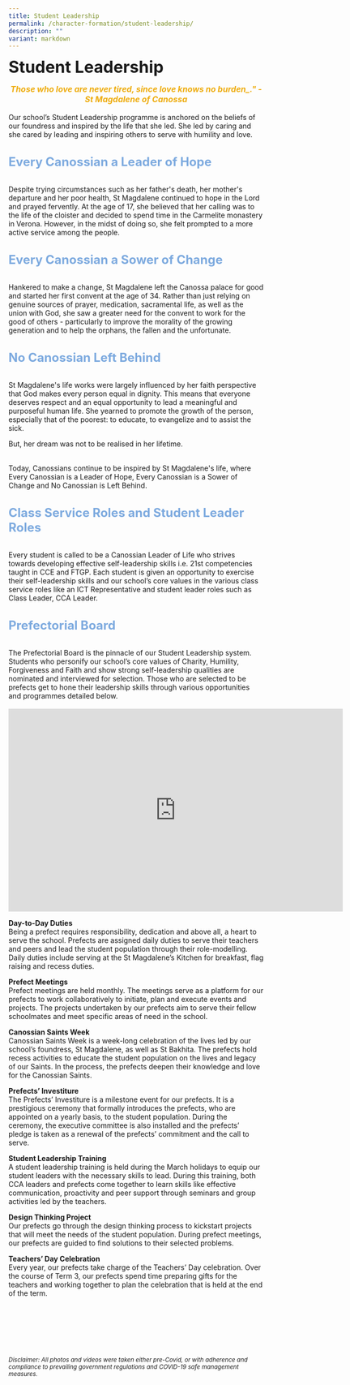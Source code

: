 ```yaml
---
title: Student Leadership
permalink: /character-formation/student-leadership/
description: ""
variant: markdown
---
```

<b><font size="6">Student Leadership</font></b>

<center>
<b><font size="3" color="#eeac0d"><em>Those who love are never tired, since love knows no burden_." - St Magdalene of Canossa</em></font></b>
</center>

<br>
Our school’s Student Leadership programme is anchored on the beliefs of our foundress and inspired by the life that she led. She led by caring and she cared by leading and inspiring others to serve with humility and love.  
<br>
<br>  

<b><font size="5" color="#7daadf">Every Canossian a Leader of Hope</font></b>

<br>  
Despite trying circumstances such as her father's death, her mother's departure and her poor health, St Magdalene continued to hope in the Lord and prayed fervently. At the age of 17, she believed that her calling was to the life of the cloister and decided to spend time in the Carmelite monastery in Verona. However, in the midst of doing so, she felt prompted to a more active service among the people.  
<br>
<br>  

<b><font size="5" color="#7daadf">Every Canossian a Sower of Change</font></b>

<br>
Hankered to make a change, St Magdalene left the Canossa palace for good and started her first convent at the age of 34. Rather than just relying on genuine sources of prayer, medication, sacramental life, as well as the union with God, she saw a greater need for the convent to work for the good of others - particularly to improve the morality of the growing generation and to help the orphans, the fallen and the unfortunate.  
<br>
<br>  

<b><font size="5" color="#7daadf">No Canossian Left Behind</font></b>

<br>  
St Magdalene's life works were largely influenced by her faith perspective that God makes every person equal in dignity. This means that everyone deserves respect and an equal opportunity to lead a meaningful and purposeful human life. She yearned to promote the growth of the person, especially that of the poorest: to educate, to evangelize and to assist the sick.  
<br>

But, her dream was not to be realised in her lifetime.  

<br>
Today, Canossians continue to be inspired by St Magdalene's life, where  
Every Canossian is a Leader of Hope,  
Every Canossian is a Sower of Change and  
No Canossian is Left Behind.  
<br>
<br>  

<b><font size="5" color="#7daadf">Class Service Roles and Student Leader Roles</font></b>

<br>
Every student is called to be a Canossian Leader of Life who strives towards developing effective self-leadership skills i.e. 21st competencies taught in CCE and FTGP. Each student is given an opportunity to exercise their self-leadership skills and our school’s core values in the various class service roles like an ICT Representative and student leader roles such as Class Leader, CCA Leader.  
<br>
<br>  

<b><font size="5" color="#7daadf">Prefectorial Board</font></b>

<br>
The Prefectorial Board is the pinnacle of our Student Leadership system. Students who personify our school’s core values of Charity, Humility, Forgiveness and Faith and show strong self-leadership qualities are nominated and interviewed for selection. Those who are selected to be prefects get to hone their leadership skills through various opportunities and programmes detailed below.
<br>
<br>
<center>
<iframe allowfullscreen="true" height="400" width="660" frameborder="0" src="https://docs.google.com/presentation/d/e/2PACX-1vR3MVDb6HgO2OcmeLfungwvL-Jrbe8YS9QS51uO_X9Ru-3pt0NC0GYGUuos06Ad7ZI1cehR4LUaKdJZ/embed?start=true&amp;loop=true&amp;delayms=3000"></iframe>
</center>

<b>Day-to-Day Duties</b>
<br>
Being a prefect requires responsibility, dedication and above all, a heart to serve the school. Prefects are assigned daily duties to serve their teachers and peers and lead the student population through their role-modelling. Daily duties include serving at the St Magdalene’s Kitchen for breakfast, flag raising and recess duties.

<b>Prefect Meetings</b>
<br>
Prefect meetings are held monthly. The meetings serve as a platform for our prefects to work collaboratively to initiate, plan and execute events and projects. The projects undertaken by our prefects aim to serve their fellow schoolmates and meet specific areas of need in the school.

<b>Canossian Saints Week</b>
<br>
Canossian Saints Week is a week-long celebration of the lives led by our school’s foundress, St Magdalene, as well as St Bakhita. The prefects hold recess activities to educate the student population on the lives and legacy of our Saints. In the process, the prefects deepen their knowledge and love for the Canossian Saints.

<b>Prefects’ Investiture</b>
<br>
The Prefects’ Investiture is a milestone event for our prefects. It is a prestigious ceremony that formally introduces the prefects, who are appointed on a yearly basis, to the student population. During the ceremony, the executive committee is also installed and the prefects’ pledge is taken as a renewal of the prefects’ commitment and the call to serve.

<b>Student Leadership Training</b>
<br>
A student leadership training is held during the March holidays to equip our student leaders with the necessary skills to lead. During this training, both CCA leaders and prefects come together to learn skills like effective communication, proactivity and peer support through seminars and group activities led by the teachers.    

<b>Design Thinking Project</b>
<br>
Our prefects go through the design thinking process to kickstart projects that will meet the needs of the student population. During prefect meetings, our prefects are guided to find solutions to their selected problems.  

<b>Teachers’ Day Celebration</b>
<br>
Every year, our prefects take charge of the Teachers’ Day celebration. Over the course of Term 3, our prefects spend time preparing gifts for the teachers and working together to plan the celebration that is held at the end of the term.


<br><br><br><br><br><br>
<sup>_Disclaimer: All photos and videos were taken either pre-Covid, or with adherence and compliance to prevailing government regulations and COVID-19 safe management measures._</sup>